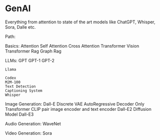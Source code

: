 # GenAI
Everything from attention to state of the art models like ChatGPT, Whisper, Sora, Dalle etc.

Path:

Basics:
    Attention
        Self Attention
        Cross Attention
    Transformer 
    Vision Transformer
    Rag
    Graph Rag

LLMs:
    GPT
        GPT-1
        GPT-2
    
    Llama

    Codex
    M2M-100
    Text Detection
    Captioning System
    Whisper 

Image Generation:
    Dall-E 
        Discrete VAE
        AutoRegressive Decoder Only Transformer
        CLIP pair image encoder and text encoder
    Dall-E2
        Diffusion Model
    Dall-E3

Audio Generation:
    WaveNet

Video Generation:
    Sora
